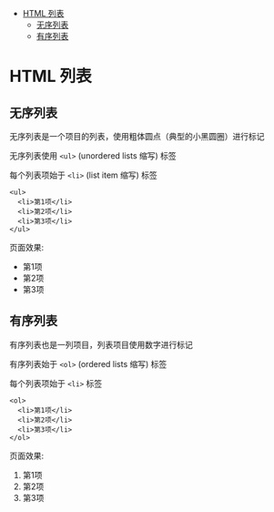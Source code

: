 <!--
 * @Author: shenxh
 * @Date: 2021-12-13 16:48:19
 * @LastEditors: shenxh
 * @LastEditTime: 2021-12-15 15:54:16
 * @Description: HTML 列表
-->

- [HTML 列表](#html-列表)
  - [无序列表](#无序列表)
  - [有序列表](#有序列表)

# HTML 列表

## 无序列表
无序列表是一个项目的列表，使用粗体圆点（典型的小黑圆圈）进行标记

无序列表使用 `<ul>` (unordered lists 缩写) 标签

每个列表项始于 `<li>` (list item 缩写) 标签
```
<ul>
  <li>第1项</li>
  <li>第2项</li>
  <li>第3项</li>
</ul>
```

页面效果:

+ 第1项
+ 第2项
+ 第3项

## 有序列表
有序列表也是一列项目，列表项目使用数字进行标记

有序列表始于 `<ol>` (ordered lists 缩写) 标签

每个列表项始于 `<li>` 标签
```
<ol>
  <li>第1项</li>
  <li>第2项</li>
  <li>第3项</li>
</ol>
```

页面效果:

1. 第1项
2. 第2项
3. 第3项
